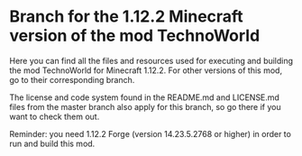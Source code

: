 # Branch for the 1.12.2 Minecraft version of the mod TechnoWorld

Here you can find all the files and resources used for executing and building the mod TechnoWorld for Minecraft 1.12.2. For other versions of this mod, go to their corresponding branch.

The license and code system found in the README.md and LICENSE.md files from the master branch also apply for this branch, so go there if you want to check them out.

Reminder: you need 1.12.2 Forge (version 14.23.5.2768 or higher) in order to run and build this mod.
